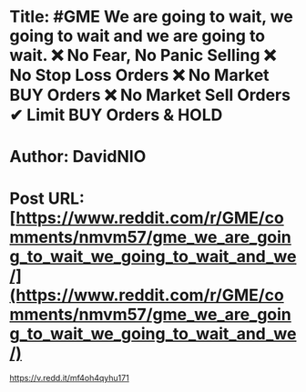 # Title: #GME We are going to wait, we going to wait and we are going to wait. ❌ No Fear, No Panic Selling ❌ No Stop Loss Orders ❌ No Market BUY Orders ❌ No Market Sell Orders ✔ Limit BUY Orders & HOLD
# Author: DavidNIO
# Post URL: [https://www.reddit.com/r/GME/comments/nmvm57/gme_we_are_going_to_wait_we_going_to_wait_and_we/](https://www.reddit.com/r/GME/comments/nmvm57/gme_we_are_going_to_wait_we_going_to_wait_and_we/)


https://v.redd.it/mf4oh4qyhu171